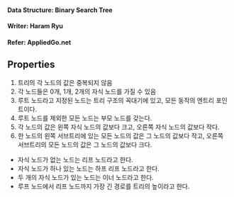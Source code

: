 #### Data Structure: Binary Search Tree
#### Writer: Haram Ryu
#### Refer: AppliedGo.net

## Properties
1. 트리의 각 노드의 값은 중복되지 않음
2. 각 노드들은 0개, 1개, 2개의 자식 노드를 가질 수 있음
3. 루트 노드라고 지정된 노드는 트리 구조의 꼭대기에 있고, 모든 동작의 엔트리 포인트이다.
4. 루트 노드를 제외한 모든 노드는 부모 노드를 갖는다.
5. 각 노드의 값은 왼쪽 자식 노드의 값보다 크고, 오른쪽 자식 노드의 값보다 작다.
6. 한 노드의 왼쪽 서브트리에 있는 모든 노드의 값은 그 노드의 값보다 작고, 오른쪽 서브트리의 모든 노드의 값은 그 노드의 값보다 크다.

- 자식 노드가 없는 노드는 리프 노드라고 한다.
- 자식 노드가 하나 있는 노드는 하프 리프 노드라고 한다.
- 두 개의 자식 노드가 있는 노드는 이너 노드라고 한다.
- 루프 노드에서 리프 노드까지 가장 긴 경로를 트리의 높이라고 한다.

